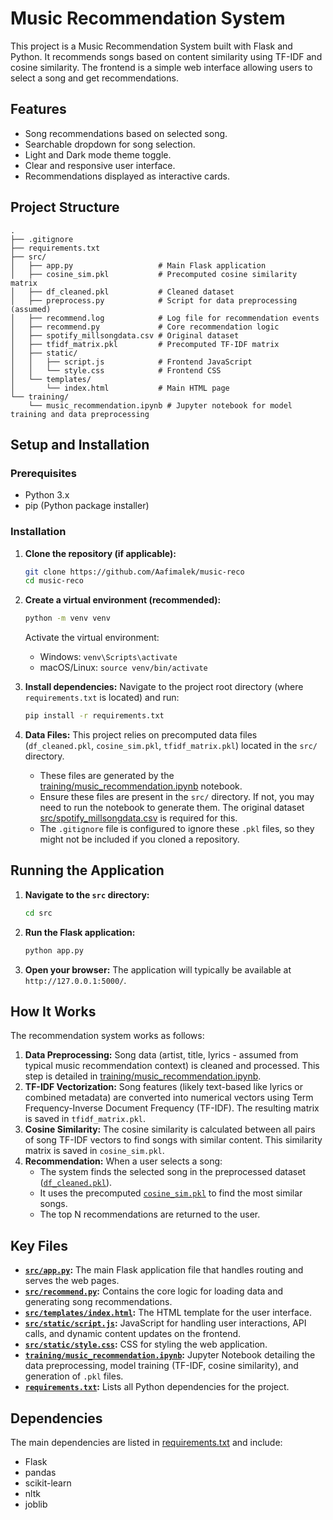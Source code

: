 # Music Recommendation System

This project is a Music Recommendation System built with Flask and Python. It recommends songs based on content similarity using TF-IDF and cosine similarity. The frontend is a simple web interface allowing users to select a song and get recommendations.

## Features

*   Song recommendations based on selected song.
*   Searchable dropdown for song selection.
*   Light and Dark mode theme toggle.
*   Clear and responsive user interface.
*   Recommendations displayed as interactive cards.

## Project Structure

```
.
├── .gitignore
├── requirements.txt
├── src/
│   ├── app.py                   # Main Flask application
│   ├── cosine_sim.pkl           # Precomputed cosine similarity matrix
│   ├── df_cleaned.pkl           # Cleaned dataset
│   ├── preprocess.py            # Script for data preprocessing (assumed)
│   ├── recommend.log            # Log file for recommendation events
│   ├── recommend.py             # Core recommendation logic
│   ├── spotify_millsongdata.csv # Original dataset
│   ├── tfidf_matrix.pkl         # Precomputed TF-IDF matrix
│   ├── static/
│   │   ├── script.js            # Frontend JavaScript
│   │   └── style.css            # Frontend CSS
│   └── templates/
│       └── index.html           # Main HTML page
└── training/
    └── music_recommendation.ipynb # Jupyter notebook for model training and data preprocessing
```

## Setup and Installation

### Prerequisites

*   Python 3.x
*   pip (Python package installer)

### Installation

1.  **Clone the repository (if applicable):**
    ```bash
    git clone https://github.com/Aafimalek/music-reco
    cd music-reco
    ```

2.  **Create a virtual environment (recommended):**
    ```bash
    python -m venv venv
    ```
    Activate the virtual environment:
    *   Windows: `venv\Scripts\activate`
    *   macOS/Linux: `source venv/bin/activate`

3.  **Install dependencies:**
    Navigate to the project root directory (where `requirements.txt` is located) and run:
    ```bash
    pip install -r requirements.txt
    ```

4.  **Data Files:**
    This project relies on precomputed data files (`df_cleaned.pkl`, `cosine_sim.pkl`, `tfidf_matrix.pkl`) located in the `src/` directory.
    *   These files are generated by the [training/music_recommendation.ipynb](training/music_recommendation.ipynb) notebook.
    *   Ensure these files are present in the `src/` directory. If not, you may need to run the notebook to generate them. The original dataset [src/spotify_millsongdata.csv](src/spotify_millsongdata.csv) is required for this.
    *   The `.gitignore` file is configured to ignore these `.pkl` files, so they might not be included if you cloned a repository.

## Running the Application

1.  **Navigate to the `src` directory:**
    ```bash
    cd src
    ```

2.  **Run the Flask application:**
    ```bash
    python app.py
    ```

3.  **Open your browser:**
    The application will typically be available at `http://127.0.0.1:5000/`.

## How It Works

The recommendation system works as follows:
1.  **Data Preprocessing:** Song data (artist, title, lyrics - assumed from typical music recommendation context) is cleaned and processed. This step is detailed in [training/music_recommendation.ipynb](training/music_recommendation.ipynb).
2.  **TF-IDF Vectorization:** Song features (likely text-based like lyrics or combined metadata) are converted into numerical vectors using Term Frequency-Inverse Document Frequency (TF-IDF). The resulting matrix is saved in `tfidf_matrix.pkl`.
3.  **Cosine Similarity:** The cosine similarity is calculated between all pairs of song TF-IDF vectors to find songs with similar content. This similarity matrix is saved in `cosine_sim.pkl`.
4.  **Recommendation:** When a user selects a song:
    *   The system finds the selected song in the preprocessed dataset ([`df_cleaned.pkl`](src/df_cleaned.pkl)).
    *   It uses the precomputed [`cosine_sim.pkl`](src/cosine_sim.pkl) to find the most similar songs.
    *   The top N recommendations are returned to the user.

## Key Files

*   **[`src/app.py`](src/app.py):** The main Flask application file that handles routing and serves the web pages.
*   **[`src/recommend.py`](src/recommend.py):** Contains the core logic for loading data and generating song recommendations.
*   **[`src/templates/index.html`](src/templates/index.html):** The HTML template for the user interface.
*   **[`src/static/script.js`](src/static/script.js):** JavaScript for handling user interactions, API calls, and dynamic content updates on the frontend.
*   **[`src/static/style.css`](src/static/style.css):** CSS for styling the web application.
*   **[`training/music_recommendation.ipynb`](training/music_recommendation.ipynb):** Jupyter Notebook detailing the data preprocessing, model training (TF-IDF, cosine similarity), and generation of `.pkl` files.
*   **[`requirements.txt`](requirements.txt):** Lists all Python dependencies for the project.

## Dependencies

The main dependencies are listed in [requirements.txt](requirements.txt) and include:
*   Flask
*   pandas
*   scikit-learn
*   nltk
*   joblib
